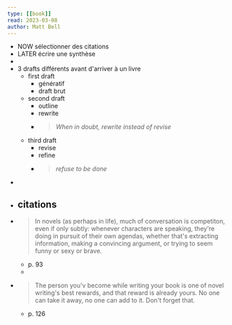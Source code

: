 ```yaml
---
type: [[book]]
read: 2023-03-08
author: Matt Bell
---
```


- NOW sélectionner des citations
- LATER écrire une synthèse
-
- 3 drafts différents avant d'arriver à un livre
	- first draft
		- génératif
		- draft brut
	- second draft
		- outline
		- rewrite
		- > *When in doubt, rewrite instead of revise*
	- third draft
		- revise
		- refine
		- > *refuse to be done*
-
- ## citations
- > In novels (as perhaps in life), much of conversation is competiton, even if only subtly: whenever characters are speaking, they're doing in pursuit of their own agendas, whether that's extracting information, making a convincing argument, or trying to seem funny or sexy or brave.
	- p. 93
	-
- > The person you'v become while writing your book is one of novel writing's best rewards, and that reward is already yours. No one can take it away, no one can add to it. Don't forget that.
	- p. 126